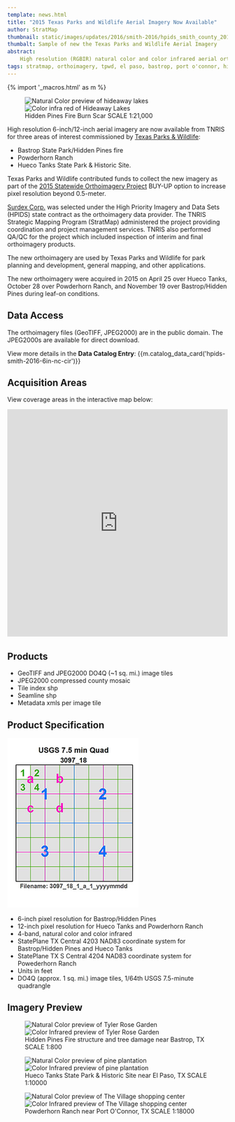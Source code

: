 ```yaml
---
template: news.html
title: "2015 Texas Parks and Wildlife Aerial Imagery Now Available"
author: StratMap
thumbnail: static/images/updates/2016/smith-2016/hpids_smith_county_2016_6in_nc_cir_th.jpg
thumbalt: Sample of new the Texas Parks and Wildlife Aerial Imagery
abstract:
    High resolution (RGBIR) natural color and color infrared aerial orthoimagery are now available from TNRIS for three Texas Parks and Wildlife areas.
tags: stratmap, orthoimagery, tpwd, el paso, bastrop, port o'connor, hidden pines, hueco tanks, powderhorn ranch
---
```


{% import '_macros.html' as m %}

<figure>
<div id="imageCompare1" class='twentytwenty-container natural-color-infrared'>
  <img class="img-responsive" src="{{m.link('static/images/updates/2016/smith-2016/smith16_hideaway_lakes_nc_1to2000_20160104.jpg')}}" alt="Natural Color preview of hideaway lakes">
  <img class="img-responsive" src="{{m.link('static/images/updates/2016/smith-2016/smith16_hideaway_lakes_cir_1to2000_20160104.jpg')}}" alt="Color infra red of Hideaway Lakes">
</div>
<figcaption>Hidden Pines Fire Burn Scar  SCALE 1:21,000</figcaption>
</figure>

High resolution 6-inch/12-inch aerial imagery are now available from TNRIS for three areas of interest commissioned by [Texas Parks & Wildlife](https://www.tpwd.texas.gov): 
- Bastrop State Park/Hidden Pines fire
- Powderhorn Ranch
- Hueco Tanks State Park & Historic Site. 

Texas Parks and Wildlife contributed funds to collect the new imagery as part of the [2015 Statewide Orthoimagery Project](https://tnris.org/2015-statewide-orthoimagery-project/) BUY-UP option to increase pixel resolution beyond 0.5-meter.

[Surdex Corp.](https://www.surdex.net) was selected under the High Priority Imagery and Data Sets (HPIDS) state contract as the orthoimagery data provider. The TNRIS Strategic Mapping Program (StratMap) administered the project providing coordination and project management services. TNRIS also performed QA/QC for the project which included inspection of interim and final orthoimagery products.

The new orthoimagery are used by Texas Parks and Wildlife for park planning and development, general mapping, and other applications. 

The new orthoimagery were acquired in 2015 on April 25 over Hueco Tanks, October 28 over Powderhorn Ranch, and November 19 over Bastrop/Hidden Pines during leaf-on conditions.

## Data Access

The orthoimagery files (GeoTIFF, JPEG2000) are in the public domain. The JPEG2000s are available for direct download.

View more details in the **Data Catalog Entry**:
{{m.catalog_data_card('hpids-smith-2016-6in-nc-cir')}}

## Acquisition Areas
View coverage areas in the interactive map below:

<iframe width="100%" height="520" frameborder="0" src="https://tnris.cartodb.com/viz/f0086f04-dafe-11e5-b1d2-0e674067d321/embed_map" allowfullscreen webkitallowfullscreen mozallowfullscreen oallowfullscreen msallowfullscreen></iframe>

## Products

- GeoTIFF and JPEG2000 DO4Q (~1 sq. mi.) image tiles
- JPEG2000 compressed county mosaic
- Tile index shp
- Seamline shp
- Metadata xmls per image tile

## Product Specification

![USGS Quarter Quad Breakdown](static/images/updates/smith-imagery/usgs_quad.jpg)

- 6-inch pixel resolution for Bastrop/Hidden Pines
- 12-inch pixel resolution for Hueco Tanks and Powderhorn Ranch
- 4-band, natural color and color infrared
- StatePlane TX Central 4203 NAD83 coordinate system for Bastrop/Hidden Pines and Hueco Tanks
- StatePlane TX S Central 4204 NAD83 coordinate system for Powederhorn Ranch
- Units in feet
- DO4Q (approx. 1 sq. mi.) image tiles, 1/64th USGS 7.5-minute quadrangle

## Imagery Preview

<figure class="data-preview">
<div id="imageCompare1" class='twentytwenty-container natural-color-infrared'>
  <img class="img-responsive" src="{{m.link('static/images/updates/2016/smith-2016/smith16_tylerrose_nc_1to800_20160104.jpg')}}" alt="Natural Color preview of Tyler Rose Garden">
  <img class="img-responsive" src="{{m.link('static/images/updates/2016/smith-2016/smith16_tylerrose_cir_1to800_20160104.jpg')}}" alt="Color Infrared preview of Tyler Rose Garden">
</div>
<figcaption>Hidden Pines Fire structure and tree damage near Bastrop, TX  SCALE 1:800</figcaption>
</figure>


<figure class="data-preview">
<div id="imageCompare1" class='twentytwenty-container natural-color-infrared'>
  <img class="img-responsive" src="{{m.link('static/images/updates/2016/smith-2016/smith16_pineplantation_nc_1to1800_20160104.jpg')}}" alt="Natural Color preview of pine plantation">
  <img class="img-responsive" src="{{m.link('static/images/updates/2016/smith-2016/smith16_pineplantation_cir_1to1800_20160104.jpg')}}" alt="Color Infrared preview of pine plantation">
</div>
<figcaption>Hueco Tanks State Park & Historic Site near El Paso, TX  SCALE 1:10000</figcaption>
</figure>


<figure class="data-preview">
<div id="imageCompare1" class='twentytwenty-container natural-color-infrared'>
  <img class="img-responsive" src="{{m.link('static/images/updates/2016/smith-2016/smith16_thevillage_nc_1to2300_20160104.jpg')}}" alt="Natural Color preview of The Village shopping center">
  <img class="img-responsive" src="{{m.link('static/images/updates/2016/smith-2016/smith16_thevillage_cir_1to2300_20160104.jpg')}}" alt="Color Infrared preview of The Village shopping center">
</div>
<figcaption>Powderhorn Ranch near Port O'Connor, TX  SCALE 1:18000</figcaption>
</figure>
